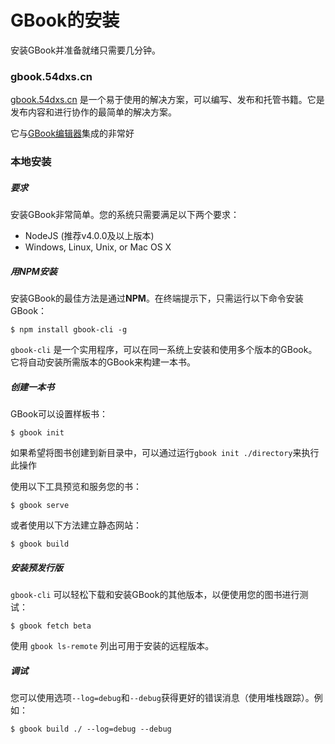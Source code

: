 # GBook的安装

安装GBook并准备就绪只需要几分钟。

### gbook.54dxs.cn

[gbook.54dxs.cn](https://gbook.54dxs.cn) 是一个易于使用的解决方案，可以编写、发布和托管书籍。它是发布内容和进行协作的最简单的解决方案。

它与[GBook编辑器](https://gbook.54dxs.cn/editor)集成的非常好

### 本地安装

##### 要求

安装GBook非常简单。您的系统只需要满足以下两个要求：

* NodeJS (推荐v4.0.0及以上版本)
* Windows, Linux, Unix, or Mac OS X

##### 用NPM安装

安装GBook的最佳方法是通过**NPM**。在终端提示下，只需运行以下命令安装GBook：

```
$ npm install gbook-cli -g
```

`gbook-cli` 是一个实用程序，可以在同一系统上安装和使用多个版本的GBook。它将自动安装所需版本的GBook来构建一本书。

##### 创建一本书

GBook可以设置样板书：

```
$ gbook init
```

如果希望将图书创建到新目录中，可以通过运行`gbook init ./directory`来执行此操作

使用以下工具预览和服务您的书：

```
$ gbook serve
```

或者使用以下方法建立静态网站：

```
$ gbook build
```

##### 安装预发行版

`gbook-cli` 可以轻松下载和安装GBook的其他版本，以便使用您的图书进行测试：

```
$ gbook fetch beta
```

使用 `gbook ls-remote` 列出可用于安装的远程版本。

##### 调试

您可以使用选项`--log=debug`和`--debug`获得更好的错误消息（使用堆栈跟踪）。例如：

```
$ gbook build ./ --log=debug --debug
```

